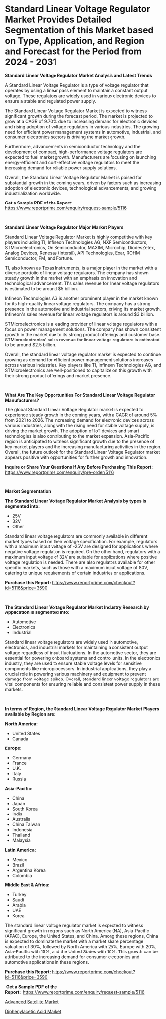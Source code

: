 <p><h1>Standard Linear Voltage Regulator Market Provides Detailed Segmentation of this Market based on Type, Application, and Region and Forecast for the Period from 2024 - 2031</h1></p><p><strong>Standard Linear Voltage Regulator Market Analysis and Latest Trends</strong></p>
<p><p>A Standard Linear Voltage Regulator is a type of voltage regulator that operates by using a linear pass element to maintain a constant output voltage. These regulators are widely used in various electronic devices to ensure a stable and regulated power supply.</p><p>The Standard Linear Voltage Regulator Market is expected to witness significant growth during the forecast period. The market is projected to grow at a CAGR of 9.70% due to increasing demand for electronic devices and rising adoption of voltage regulators in various industries. The growing need for efficient power management systems in automotive, industrial, and consumer electronics sectors is driving the market growth.</p><p>Furthermore, advancements in semiconductor technology and the development of compact, high-performance voltage regulators are expected to fuel market growth. Manufacturers are focusing on launching energy-efficient and cost-effective voltage regulators to meet the increasing demand for reliable power supply solutions.</p><p>Overall, the Standard Linear Voltage Regulator Market is poised for substantial growth in the coming years, driven by factors such as increasing adoption of electronic devices, technological advancements, and growing industrialization worldwide.</p></p>
<p><strong>Get a Sample PDF of the Report:&nbsp;</strong> <a href="https://www.reportprime.com/enquiry/request-sample/5116">https://www.reportprime.com/enquiry/request-sample/5116</a></p>
<p>&nbsp;</p>
<p><strong>Standard Linear Voltage Regulator Major Market Players</strong></p>
<p><p>Standard Linear Voltage Regulator Market is highly competitive with key players including TI, Infineon Technologies AG, NXP Semiconductors, STMicroelectronics, On Semiconductor, MAXIM, Microchip, DiodesZetex, Analog Devices, Renesas (Intersil), API Technologies, Exar, ROHM Semiconductor, FM, and Fortune.</p><p>TI, also known as Texas Instruments, is a major player in the market with a diverse portfolio of linear voltage regulators. The company has shown steady growth in the market with an emphasis on innovation and technological advancement. TI's sales revenue for linear voltage regulators is estimated to be around $5 billion.</p><p>Infineon Technologies AG is another prominent player in the market known for its high-quality linear voltage regulators. The company has a strong presence in the automotive and industrial sectors, driving its market growth. Infineon's sales revenue for linear voltage regulators is around $3 billion.</p><p>STMicroelectronics is a leading provider of linear voltage regulators with a focus on power management solutions. The company has shown consistent growth in the market due to its strong product offerings and customer base. STMicroelectronics' sales revenue for linear voltage regulators is estimated to be around $2.5 billion.</p><p>Overall, the standard linear voltage regulator market is expected to continue growing as demand for efficient power management solutions increases across various industries. Key players like TI, Infineon Technologies AG, and STMicroelectronics are well-positioned to capitalize on this growth with their strong product offerings and market presence.</p></p>
<p>&nbsp;</p>
<p><strong>What Are The Key Opportunities For Standard Linear Voltage Regulator Manufacturers?</strong></p>
<p><p>The global Standard Linear Voltage Regulator market is expected to experience steady growth in the coming years, with a CAGR of around 5% from 2021 to 2026. The increasing demand for electronic devices across various industries, along with the rising need for stable voltage supply, is driving the market growth. The adoption of IoT devices and smart technologies is also contributing to the market expansion. Asia-Pacific region is anticipated to witness significant growth due to the presence of key market players and the increasing manufacturing activities in the region. Overall, the future outlook for the Standard Linear Voltage Regulator market appears positive with opportunities for further growth and innovation.</p></p>
<p><strong>Inquire or Share Your Questions If Any Before Purchasing This Report:</strong> <a href="https://www.reportprime.com/enquiry/pre-order/5116">https://www.reportprime.com/enquiry/pre-order/5116</a></p>
<p>&nbsp;</p>
<p><strong>Market Segmentation</strong></p>
<p><strong>The Standard Linear Voltage Regulator Market Analysis by types is segmented into:</strong></p>
<p><ul><li>25V</li><li>32V</li><li>Other</li></ul></p>
<p><p>Standard linear voltage regulators are commonly available in different market types based on their voltage specification. For example, regulators with a maximum input voltage of -25V are designed for applications where negative voltage regulation is required. On the other hand, regulators with a maximum input voltage of 32V are suitable for applications where positive voltage regulation is needed. There are also regulators available for other specific markets, such as those with a maximum input voltage of 80V, catering to unique requirements of certain industries or applications.</p></p>
<p><strong>Purchase this Report:&nbsp;</strong><a href="https://www.reportprime.com/checkout?id=5116&price=3590">https://www.reportprime.com/checkout?id=5116&price=3590</a></p>
<p>&nbsp;</p>
<p><strong>The Standard Linear Voltage Regulator Market Industry Research by Application is segmented into:</strong></p>
<p><ul><li>Automotive</li><li>Electronics</li><li>Industrial</li></ul></p>
<p><p>Standard linear voltage regulators are widely used in automotive, electronics, and industrial markets for maintaining a consistent output voltage regardless of input fluctuations. In the automotive sector, they are essential for powering onboard systems and control units. In the electronics industry, they are used to ensure stable voltage levels for sensitive components like microprocessors. In industrial applications, they play a crucial role in powering various machinery and equipment to prevent damage from voltage spikes. Overall, standard linear voltage regulators are vital components for ensuring reliable and consistent power supply in these markets.</p></p>
<p>&nbsp;</p>
<p><strong>In terms of Region, the Standard Linear Voltage Regulator Market Players available by Region are:</strong></p>
<p>
    <p> <strong> North America: </strong>
        <ul>
            <li>United States</li>
            <li>Canada</li>
        </ul>
        </p> 
    <p> <strong> Europe: </strong>
        <ul>
            <li>Germany</li>
            <li>France</li>
            <li>U.K.</li>
            <li>Italy</li>
            <li>Russia</li>
        </ul>
        </p> 
    <p> <strong> Asia-Pacific: </strong>
        <ul>
            <li>China</li>
            <li>Japan</li>
            <li>South Korea</li>
            <li>India</li>
            <li>Australia</li>
            <li>China Taiwan</li>
            <li>Indonesia</li>
            <li>Thailand</li>
            <li>Malaysia</li>
        </ul>
        </p> 
    <p> <strong> Latin America: </strong>
        <ul>
            <li>Mexico</li>
            <li>Brazil</li>
            <li>Argentina Korea</li>
            <li>Colombia</li>
        </ul>
        </p> 
    <p> <strong> Middle East & Africa: </strong>
        <ul>
            <li>Turkey</li>
            <li>Saudi</li>
            <li>Arabia</li>
            <li>UAE</li>
            <li>Korea</li>
        </ul>
    </p>
    </p>
<p><p>The standard linear voltage regulator market is expected to witness significant growth in regions such as North America (NA), Asia-Pacific (APAC), Europe, the United States, and China. Among these regions, China is expected to dominate the market with a market share percentage valuation of 30%, followed by North America with 25%, Europe with 20%, Asia-Pacific with 15%, and the United States with 10%. This growth can be attributed to the increasing demand for consumer electronics and automotive applications in these regions.</p></p>
<p><strong>Purchase this Report: </strong><a href="https://www.reportprime.com/checkout?id=5116&price=3590">https://www.reportprime.com/checkout?id=5116&price=3590</a></p>
<p>&nbsp;<strong>Get a Sample PDF of the Report:&nbsp;&nbsp;</strong><a href="https://www.reportprime.com/enquiry/request-sample/5116">https://www.reportprime.com/enquiry/request-sample/5116</a></p>
<p><strong></strong></p>
<p><p><a href="https://view.publitas.com/reportprime-1/advanced-satellite-market-with-the-goal-of-estimating-the-market-size-and-future-growth-potential-of-various-market-segments-based-on-component-applications-end-user-and-region/">Advanced Satellite Market</a></p><p><a href="https://shimmer-gardenia-37a.notion.site/Global-Diphenylacetic-Acid-Market-by-Types-Applications-and-Major-Players-with-Regional-Growth-Ra-88cf539c6c9c4b40ad077acf7f00211b">Diphenylacetic Acid Market</a></p></p>